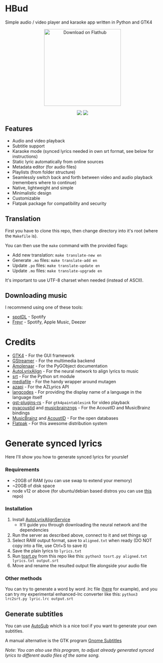 # HBud
Simple audio / video player and karaoke app written in Python and GTK4

<p align="center"><a href="https://beta.flathub.org/apps/io.github.swanux.hbud" align="center"><img width="250" alt='Download on Flathub' src='https://raw.githubusercontent.com/swanux/hbud/master/Screenshots/flatpak-badge-new.svg'/></a></p>
<picture>
<p align="center"><img src='https://img.shields.io/flathub/v/io.github.swanux.hbud?label=HBud&style=for-the-badge'/> <img src='https://img.shields.io/flathub/downloads/io.github.swanux.hbud?logo=Flatpak&logoColor=white&style=for-the-badge'/></p>
</picture>
<p align="center"></p>

## Features
- Audio and video playback
- Subtitle support
- Karaoke mode (synced lyrics needed in own srt format, see below for instructions)
- Static lyric automatically from online sources
- Metadata editor (for audio files)
- Playlists (from folder structure)
- Seamlessly switch back and forth between video and audio playback (remembers where to continue)
- Native, lightweight and simple
- Minimalistic design
- Customizable
- Flatpak package for compatibility and security

## Translation

First you have to clone this repo, then change directory into it's root (where the `Makefile` is).

You can then use the `make` command with the provided flags:

- Add new translation: `make translate-new en`
- Generate `.mo` files: `make translate-add en`
- Update `.po` files: `make translate-update en`
- Update `.mo` files: `make translate-upgrade en`

It's important to use UTF-8 charset when needed (instead of ASCII).

## Downloading music

I recommend using one of these tools:
* [spotDL](https://github.com/spotDL/spotify-downloader) - Spotify
* [Freyr](https://github.com/miraclx/freyr-js) - Spotify, Apple Music, Deezer

# Credits
* [GTK4](https://www.gtk.org) - For the GUI framework
* [GStreamer](https://gstreamer.freedesktop.org/) - For the multimedia backend
* [Amolenaar](https://amolenaar.github.io/pgi-docgen/) - For the PyGObject documentation
* [AutoLyrixAlign](https://github.com/chitralekha18/AutoLyrixAlign) - For the neural network to align lyrics to music
* [srt](https://github.com/cdown/srt) - For the Python srt module
* [mediafile](https://github.com/beetbox/mediafile) - For the handy wrapper around mutagen
* [azapi](https://github.com/elmoiv/azapi) - For the AZLyrics API
* [langcodes](https://github.com/rspeer/langcodes) - For providing the display name of a language in the language itself
* [gst-plugins-rs](https://gitlab.freedesktop.org/gstreamer/gst-plugins-rs) - For `gtk4paintablesink` for video playback
* [pyacoustid](https://github.com/beetbox/pyacoustid) and [musicbrainzngs](https://github.com/alastair/python-musicbrainzngs) - For the AcoustID and MusicBrainz bindings
* [MusicBrainz](https://beta.musicbrainz.org/) and [AcoustID](https://acoustid.org/) - For the open databases
* [Flatpak](https://flatpak.org/) - For this awesome distribution system

# Generate synced lyrics

Here I'll show you how to generate synced lyrics for yourslef

### Requirements

* ~20GB of RAM (you can use swap to extend your memory)
* ~20GB of disk space
* node v12 or above (for ubuntu/debian based distros you can use [this](https://github.com/nodesource/distributions) repo)

### Installation

1. Install [AutoLyrixAlignService](https://github.com/gazugafan/AutoLyrixAlignService)
    - It'll guide you through downloading the neural network and the dependencies
2. Run the server as described above, connect to it and set things up
3. Select RAW output format, save to `aligned.txt` when ready (DO NOT copy into a file, use Ctrl+S to save it)
4. Save the plain lyrics to `lyrics.txt`
5. Run [tosrt.py](https://github.com/swanux/hbud/blob/master/tools/) from this repo like this: `python3 tosrt.py aligned.txt lyrics.txt output.srt`
7. Move and rename the resulted output file alongside your audio file

### Other methods

You can try to generate a word by word .lrc file ([here](https://lrcgenerator.com) for example), and you can try my experimental enhanced-lrc converter like this: `python3 lrc2srt.py lyric.lrc output.srt`

## Generate subtitles

You can use [AutoSub](https://github.com/abhirooptalasila/AutoSub) which is a nice tool if you want to generate your own subtitles.

A manual alternative is the GTK program [Gnome Subtitles](https://gnomesubtitles.org)

*Note: You can also use this program, to adjust already generated synced lyrics to different audio files of the same song.*
